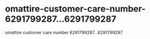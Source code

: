 # omattire-customer-care-number-6291799287...6291799287
omattire customer care number 6291799287...6291799287

